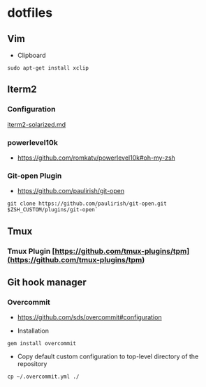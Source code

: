 # dotfiles

## Vim

- Clipboard

```
sudo apt-get install xclip
```

## Iterm2

### Configuration
[iterm2-solarized.md](https://gist.github.com/haoxilu/1de601dd26e86d5a42e54bf23d66550f)

### powerlevel10k
- https://github.com/romkatv/powerlevel10k#oh-my-zsh

### Git-open Plugin
- https://github.com/paulirish/git-open

```
git clone https://github.com/paulirish/git-open.git $ZSH_CUSTOM/plugins/git-open`
```

## Tmux

### Tmux Plugin [https://github.com/tmux-plugins/tpm](https://github.com/tmux-plugins/tpm)

## Git hook manager

### Overcommit

- https://github.com/sds/overcommit#configuration

- Installation

```
gem install overcommit
```

- Copy default custom configuration to top-level directory of the repository

```
cp ~/.overcommit.yml ./
```
